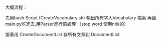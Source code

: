 大概流程：

先用bash Script (CreateVocabulary.sh) 輸出所有字入Vocabulary 檔案
再讓main.py吃進去,用Parser進行前處理  （stop word 使用nltk的）

接著用 CreateDocumentList 存所有文章到 DocumentList

